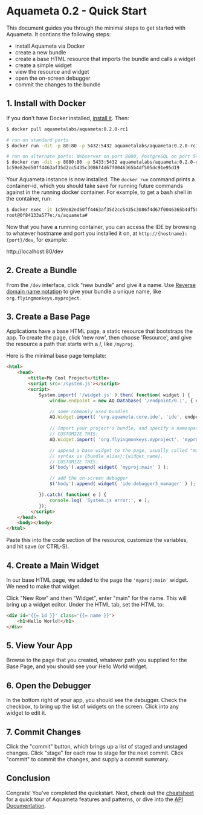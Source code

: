 # Aquameta 0.2 - Quick Start

This document guides you through the minimal steps to get started with Aquameta.  It contians the following steps:

- install Aquameta via Docker
- create a new bundle
- create a base HTML resource that imports the bundle and calls a widget
- create a simple widget
- view the resource and widget
- open the on-screen debugger 
- commit the changes to the bundle


## 1. Install with Docker

If you don't have Docker installed, [install it](https://docs.docker.com/engine/installation/).  Then:

```bash
$ docker pull aquametalabs/aquameta:0.2.0-rc1

# run on standard ports
$ docker run -dit -p 80:80 -p 5432:5432 aquametalabs/aquameta:0.2.0-rc1

# run on alternate ports: Webserver on port 8080, PostgreSQL on port 5433
$ docker run -dit -p 8080:80 -p 5433:5432 aquametalabs/aquameta:0.2.0-rc1
1c59e82ed50ff4463af35d2cc5435c3086f4d67f0046365b4df505dc91e95d19
```

Your Aquameta instance is now installed.  The `docker run` command prints a container-id, which you should take save for running future commands against in the running docker container.  For example, to get a bash shell in the container, run:

```bash
$ docker exec -it 1c59e82ed50ff4463af35d2cc5435c3086f4d67f0046365b4df505dc91e95d19 bash
root@0f84133a577e:/s/aquameta#
```

Now that you have a running container, you can access the IDE by browsing to whatever hostname and port you installed it on, at `http://{hostname}:{port}/dev`, for example:

http://localhost:80/dev

## 2. Create a Bundle
From the `/dev` interface, click "new bundle" and give it a name.  Use [Reverse domain name notation](https://en.wikipedia.org/wiki/Reverse_domain_name_notation) to give your bundle a unique name, like `org.flyingmonkeys.myproject`.

## 3. Create a Base Page
Applications have a base HTML page, a static resource that bootstraps the app.  To create the page, click 'new row', then choose 'Resource', and give the resource a path that starts with a /, like `/myproj`.

Here is the minimal base page template:  

```html
<html>
    <head>
        <title>My Cool Project</title>
        <script src='/system.js'></script>
        <script>
            System.import( '/widget.js' ).then( function( widget ) {
                window.endpoint = new AQ.Database( '/endpoint/0.1', { evented: 'no' } );

                // some commonly used bundles
                AQ.Widget.import( 'org.aquameta.core.ide', 'ide', endpoint );
    
                // import your project's bundle, and specify a namespace alias
                // CUSTOMIZE THIS:
                AQ.Widget.import( 'org.flyingmonkeys.myproject', 'myproj', endpoint );

                // append a base widget to the page, usually called "main".
                // syntax is {bundle_alias}:{widget_name}.
                // CUSTOMIZE THIS:
                $('body').append( widget( 'myproj:main' ) );

                // add the on-screen debugger
                $('body').append( widget( 'ide:debugger3_manager' ) );

            }).catch( function( e ) {
                console.log( 'System.js error:', e );
            });
         </script>
    </head>
    <body></body>
</html>
```
Paste this into the code section of the resource, customize the variables, and hit save (or CTRL-S).

## 4. Create a Main Widget
In our base HTML page, we added to the page the `'myproj:main'` widget.  We need to make that widget.

Click "New Row" and then "Widget", enter "main" for the name.  This will bring up a widget editor.  Under the HTML tab, set the HTML to:

```html
<div id="{{= id }}" class="{{= name }}">
    <h1>Hello World!</h1>
</div>
```

## 5. View Your App
Browse to the page that you created, whatever path you supplied for the Base Page, and you should see your Hello World widget.

## 6. Open the Debugger
In the bottom right of your app, you should see the debugger.  Check the checkbox, to bring up the list of widgets on the screen.  Click into any widget to edit it.

## 7. Commit Changes
Click the "commit" button, which brings up a list of staged and unstaged changes.  Click "stage" for each row to stage for the next commit.  Click "commit" to commit the changes, and supply a commit summary.

## Conclusion
Congrats!  You've completed the quickstart.  Next, check out the [cheatsheet](cheatsheet.md) for a quick tour of Aquameta features and patterns, or dive into the [API Documentation](api.md).

